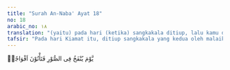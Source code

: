 ```yaml
---
title: "Surah An-Naba' Ayat 18"
no: 18
arabic_no: ١٨
translation: "(yaitu) pada hari (ketika) sangkakala ditiup, lalu kamu datang berbondong-bondong,"
tafsir: "Pada hari Kiamat itu, ditiup sangkakala yang kedua oleh malaikat Israfil yang menyebabkan seluruh makhluk akan dibangkitkan kembali, bangkit dari kuburnya masing-masing dan berkumpul di Padang Mahsyar. Tiap-tiap umat dipimpin oleh rasulnya, sehingga datang berkelompok-kelompok seperti dalam firman Allah.\n\n(Ingatlah), pada hari (ketika) Kami panggil setiap umat dengan pemimpinnya. (al-Isra'/17: 71)"
---
```

يَّوْمَ يُنْفَخُ فِى الصُّوْرِ فَتَأْتُوْنَ اَفْوَاجًاۙ